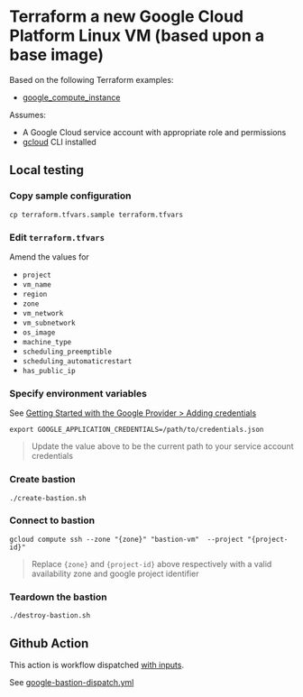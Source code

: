 # Terraform a new Google Cloud Platform Linux VM (based upon a base image)

Based on the following Terraform examples:

* [google_compute_instance](https://registry.terraform.io/providers/hashicorp/google/latest/docs/resources/compute_instance)


Assumes:

* A Google Cloud service account with appropriate role and permissions
* [gcloud](https://cloud.google.com/sdk/docs/install) CLI installed


## Local testing

### Copy sample configuration

```
cp terraform.tfvars.sample terraform.tfvars
```

### Edit `terraform.tfvars`

Amend the values for

* `project`
* `vm_name`
* `region`
* `zone`
* `vm_network`
* `vm_subnetwork`
* `os_image`
* `machine_type`
* `scheduling_preemptible`
* `scheduling_automaticrestart`
* `has_public_ip`


### Specify environment variables

See [Getting Started with the Google Provider > Adding credentials](https://registry.terraform.io/providers/hashicorp/google/latest/docs/guides/getting_started#adding-credentials)

```
export GOOGLE_APPLICATION_CREDENTIALS=/path/to/credentials.json
```
> Update the value above to be the current path to your service account credentials

### Create bastion

```
./create-bastion.sh
```

### Connect to bastion

```
gcloud compute ssh --zone "{zone}" "bastion-vm"  --project "{project-id}"
```
> Replace `{zone}` and `{project-id}` above respectively with a valid availability zone and google project identifier

### Teardown the bastion

```
./destroy-bastion.sh
```


## Github Action

This action is workflow dispatched [with inputs](https://docs.github.com/en/actions/using-workflows/workflow-syntax-for-github-actions#onworkflow_dispatchinputs).

See [google-bastion-dispatch.yml](https://github.com/clicktruck/google-actions/actions/workflows/google-bastion-dispatch.yml)
